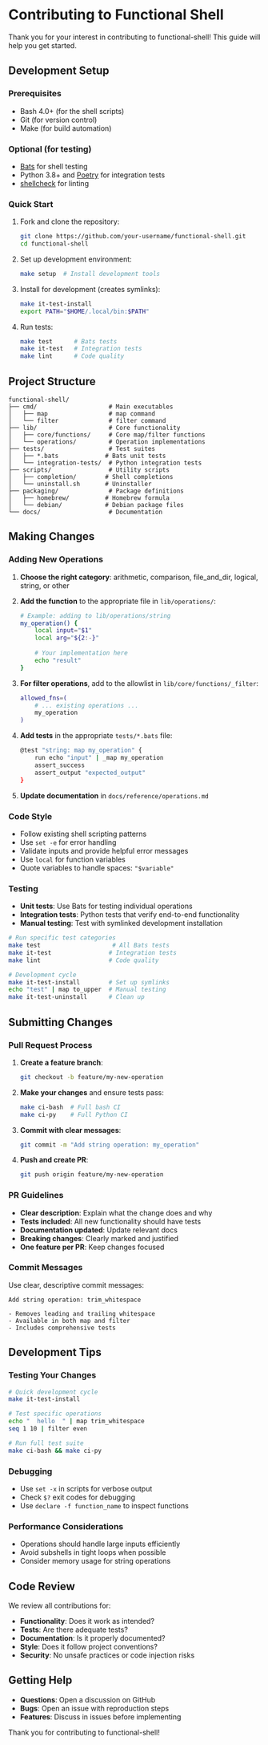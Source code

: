 # Contributing to Functional Shell

Thank you for your interest in contributing to functional-shell! This guide will help you get started.

## Development Setup

### Prerequisites

- Bash 4.0+ (for the shell scripts)
- Git (for version control)
- Make (for build automation)

### Optional (for testing)

- [Bats](https://bats-core.readthedocs.io/) for shell testing
- Python 3.8+ and [Poetry](https://python-poetry.org/) for integration tests
- [shellcheck](https://github.com/koalaman/shellcheck) for linting

### Quick Start

1. Fork and clone the repository:
   ```bash
   git clone https://github.com/your-username/functional-shell.git
   cd functional-shell
   ```

2. Set up development environment:
   ```bash
   make setup  # Install development tools
   ```

3. Install for development (creates symlinks):
   ```bash
   make it-test-install
   export PATH="$HOME/.local/bin:$PATH"
   ```

4. Run tests:
   ```bash
   make test      # Bats tests
   make it-test   # Integration tests
   make lint      # Code quality
   ```

## Project Structure

```
functional-shell/
├── cmd/                    # Main executables
│   ├── map                 # map command
│   └── filter              # filter command
├── lib/                    # Core functionality
│   ├── core/functions/     # Core map/filter functions
│   └── operations/         # Operation implementations
├── tests/                  # Test suites
│   ├── *.bats             # Bats unit tests
│   └── integration-tests/  # Python integration tests
├── scripts/                # Utility scripts
│   ├── completion/        # Shell completions
│   └── uninstall.sh       # Uninstaller
├── packaging/              # Package definitions
│   ├── homebrew/          # Homebrew formula
│   └── debian/            # Debian package files
└── docs/                   # Documentation
```

## Making Changes

### Adding New Operations

1. **Choose the right category**: arithmetic, comparison, file_and_dir, logical, string, or other

2. **Add the function** to the appropriate file in `lib/operations/`:
   ```bash
   # Example: adding to lib/operations/string
   my_operation() {
       local input="$1"
       local arg="${2:-}"
       
       # Your implementation here
       echo "result"
   }
   ```

3. **For filter operations**, add to the allowlist in `lib/core/functions/_filter`:
   ```bash
   allowed_fns=(
       # ... existing operations ...
       my_operation
   )
   ```

4. **Add tests** in the appropriate `tests/*.bats` file:
   ```bash
   @test "string: map my_operation" {
       run echo "input" | _map my_operation
       assert_success
       assert_output "expected_output"
   }
   ```

5. **Update documentation** in `docs/reference/operations.md`

### Code Style

- Follow existing shell scripting patterns
- Use `set -e` for error handling
- Validate inputs and provide helpful error messages
- Use `local` for function variables
- Quote variables to handle spaces: `"$variable"`

### Testing

- **Unit tests**: Use Bats for testing individual operations
- **Integration tests**: Python tests that verify end-to-end functionality
- **Manual testing**: Test with symlinked development installation

```bash
# Run specific test categories
make test                    # All Bats tests
make it-test                # Integration tests
make lint                   # Code quality

# Development cycle
make it-test-install        # Set up symlinks
echo "test" | map to_upper  # Manual testing
make it-test-uninstall      # Clean up
```

## Submitting Changes

### Pull Request Process

1. **Create a feature branch**:
   ```bash
   git checkout -b feature/my-new-operation
   ```

2. **Make your changes** and ensure tests pass:
   ```bash
   make ci-bash  # Full bash CI
   make ci-py    # Full Python CI
   ```

3. **Commit with clear messages**:
   ```bash
   git commit -m "Add string operation: my_operation"
   ```

4. **Push and create PR**:
   ```bash
   git push origin feature/my-new-operation
   ```

### PR Guidelines

- **Clear description**: Explain what the change does and why
- **Tests included**: All new functionality should have tests
- **Documentation updated**: Update relevant docs
- **Breaking changes**: Clearly marked and justified
- **One feature per PR**: Keep changes focused

### Commit Messages

Use clear, descriptive commit messages:

```
Add string operation: trim_whitespace

- Removes leading and trailing whitespace
- Available in both map and filter
- Includes comprehensive tests
```

## Development Tips

### Testing Your Changes

```bash
# Quick development cycle
make it-test-install

# Test specific operations
echo "  hello  " | map trim_whitespace
seq 1 10 | filter even

# Run full test suite
make ci-bash && make ci-py
```

### Debugging

- Use `set -x` in scripts for verbose output
- Check `$?` exit codes for debugging
- Use `declare -f function_name` to inspect functions

### Performance Considerations

- Operations should handle large inputs efficiently
- Avoid subshells in tight loops when possible
- Consider memory usage for string operations

## Code Review

We review all contributions for:

- **Functionality**: Does it work as intended?
- **Tests**: Are there adequate tests?
- **Documentation**: Is it properly documented?
- **Style**: Does it follow project conventions?
- **Security**: No unsafe practices or code injection risks

## Getting Help

- **Questions**: Open a discussion on GitHub
- **Bugs**: Open an issue with reproduction steps
- **Features**: Discuss in issues before implementing

Thank you for contributing to functional-shell!